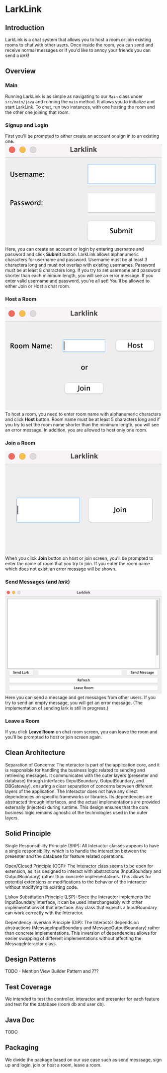 # LarkLink
## Introduction
LarkLink is a chat system that allows you to host a room or join existing rooms to chat with other users.
Once inside the room, you can send and receive normal messages or if you'd like to annoy your friends you can send a _lark_!
## Overview
### Main
Running LarkLink is as simple as navigating to our `Main` class under `src/main/java` and running the `main` method.
It allows you to initialize and start LarkLink. To chat, run two instances, with one hosting the room and the other one joining that room.
### Signup and Login
First you'll be prompted to either create an account or sign in to an existing one.<br>
![](images/Screenshots/main.png)<br>
Here, you can create an account or login by entering username and password and click **Submit** button. 
LarkLink allows alphanumeric characters for username and password. Username must be at least 3 characters long and
must not overlap with existing usernames. Password must be at least 8 characters long. 
If you try to set username and password shorter than each minimum length, you will see an error message.
If you enter valid username and password, you're all set! You'll be allowed to either Join or Host a chat room.
### Host a Room
![](images/Screenshots/host_or_join.png)<br>
To host a room, you need to enter room name with alphanumeric characters and click **Host** button. 
Room name must be at least 5 characters long and if you try to set the room name shorter than the minimum length, you will see an error message. 
In addition, you are allowed to host only one room. 
### Join a Room
![](images/Screenshots/join.png)<br>
When you click **Join** button on host or join screen, you'll be prompted to enter the name of room that you try to join. 
If you enter the room name which does not exist, an error message will be shown.
### Send Messages (and _lark_)
![](images/Screenshots/room.png)<br>
Here you can send a message and get messages from other users. If you try to send an empty message, you will get an error message.
(The implementation of sending lark is still in progress.)

### Leave a Room
If you click **Leave Room** on chat room screen, you can leave the room and you'll be prompted to host or join screen again.
## Clean Architecture
Separation of Concerns: The nteractor is part of the application core, and it is responsible for handling the business logic related to sending and retrieving messages. It communicates with the outer layers (presenter and database) through interfaces (InputBoundary, OutputBoundary, and DBGateway), ensuring a clear separation of concerns between different layers of the application.
The Interactor does not have any direct dependencies on specific frameworks or libraries. Its dependencies are abstracted through interfaces, and the actual implementations are provided externally (injected) during runtime. This design ensures that the core business logic remains agnostic of the technologies used in the outer layers.
## Solid Principle
Single Responsibility Principle (SRP): All Interactor classes appears to have a single responsibility, which is to handle the interaction between the presenter and the database for feature related operations. 

Open/Closed Principle (OCP): The Interactor class seems to be open for extension, as it is designed to interact with abstractions (InputBoundary and OutputBoundary) rather than concrete implementations. This allows for potential extensions or modifications to the behavior of the interactor without modifying its existing code.

Liskov Substitution Principle (LSP): Since the Interactor implements the InputBoundary interface, it can be used interchangeably with other implementations of that interface. Any class that expects a InputBoundary can work correctly with the Interactor.

Dependency Inversion Principle (DIP): The Interactor depends on abstractions (MessageInputBoundary and MessageOutputBoundary) rather than concrete implementations. This inversion of dependencies allows for easier swapping of different implementations without affecting the MessageInteractor class.
## Design Patterns
TODO - Mention View Builder Pattern and ??? 

## Test Coverage
We intended to test the controller, interactor and presenter for each feature and test for the database (room db and user db).
## Java Doc
TODO
## Packaging
We divide the package based on our use case such as send messsage, sign up and login, join or host a room, leave a room.

